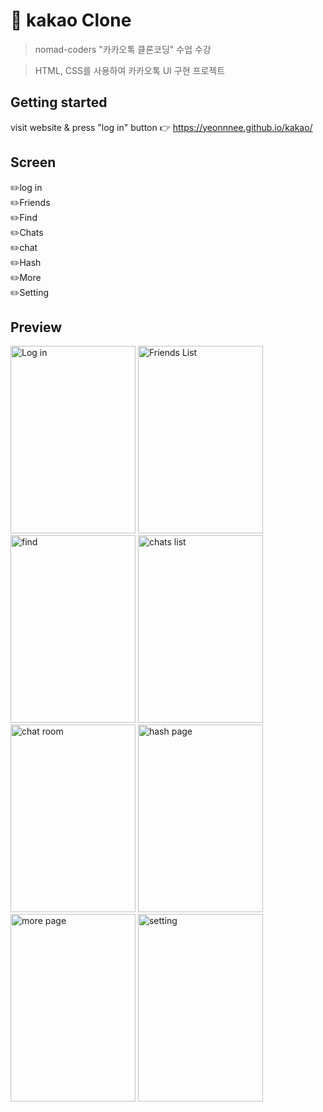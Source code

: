 # :closed_book: kakao Clone

>nomad-coders "카카오톡 클론코딩" 수업 수강

>HTML, CSS를 사용하여 카카오톡 UI 구현 프로젝트


## Getting started

visit website & press "log in" button :point_right:  https://yeonnnee.github.io/kakao/ 




## Screen

:pencil2:log in<br>
:pencil2:Friends<br>
:pencil2:Find<br>
:pencil2:Chats<br>
:pencil2:chat<br>
:pencil2:Hash<br>
:pencil2:More<br>
:pencil2:Setting<br>

## Preview
<img src="https://user-images.githubusercontent.com/61894688/87871243-b5083b80-c9e9-11ea-9742-5671e38127f9.png" width="200px" height="300px" alt="Log in"></img>
<img src="https://user-images.githubusercontent.com/61894688/87870419-dca7d580-c9e2-11ea-8f65-07c6cc666784.png" width="200px" height="300px" alt="Friends List"></img>
<img src="https://user-images.githubusercontent.com/61894688/87870433-f21cff80-c9e2-11ea-8c87-43d397da9674.png" width="200px" height="300px" alt="find"></img>
<img src="https://user-images.githubusercontent.com/61894688/87870451-1d9fea00-c9e3-11ea-9563-ed348f51c3a7.png" width="200px" height="300px" alt="chats list"></img>
<img src="https://user-images.githubusercontent.com/61894688/87870439-052fcf80-c9e3-11ea-9331-f5e7a20a5bc8.png" width="200px" height="300px" alt="chat room"></img>
<img src="https://user-images.githubusercontent.com/61894688/87870458-38725e80-c9e3-11ea-8fe2-383fba1971f0.png" width="200px" height="300px" alt="hash page"></img>
<img src="https://user-images.githubusercontent.com/61894688/87870406-c00b9d80-c9e2-11ea-9075-0f29ae12de0c.png" width="200px" height="300px" alt="more page"></img>
<img src="https://user-images.githubusercontent.com/61894688/87869696-a23b3a00-c9dc-11ea-8ccc-0840c2c2888f.png" width="200px" height="300px" alt="setting"></img>





